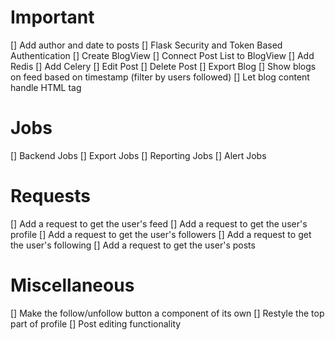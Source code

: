 # Important
[] Add author and date to posts
[] Flask Security and Token Based Authentication
[] Create BlogView
[] Connect Post List to BlogView 
[] Add Redis
[] Add Celery
[] Edit Post
[] Delete Post
[] Export Blog
[] Show blogs on feed based on timestamp (filter by users followed)
[] Let blog content handle HTML tag

# Jobs
[] Backend Jobs
[] Export Jobs
[] Reporting Jobs
[] Alert Jobs

# Requests
[] Add a request to get the user's feed
[] Add a request to get the user's profile
[] Add a request to get the user's followers
[] Add a request to get the user's following
[] Add a request to get the user's posts

# Miscellaneous
[] Make the follow/unfollow button a component of its own
[] Restyle the top part of profile
[] Post editing functionality

